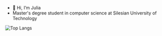 - 👋 Hi, I’m Julia
- Master's degree student in computer science at Silesian University of Technology


![Top Langs](https://github-readme-stats.vercel.app/api/top-langs/?username=julimer228&hide_progress=true)



